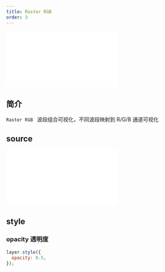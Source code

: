 ```yaml
---
title: Raster RGB
order: 3
---
```


<embed src="@/docs/api/common/style.md"></embed>

## 简介

`Raster RGB ` 波段组合可视化，不同波段映射到 R/G/B 通道可视化

## source

<embed src="@/docs/api/common/source/raster/raster_rgb.zh.md"></embed>

## style

### opacity 透明度

```js
layer.style({
  opacity: 0.5,
});
```

